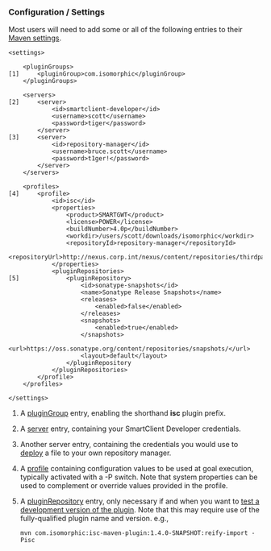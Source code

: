 <!--
   Licensed to the Apache Software Foundation (ASF) under one or more
   contributor license agreements.  See the NOTICE file distributed with
   this work for additional information regarding copyright ownership.
   The ASF licenses this file to You under the Apache License, Version 2.0
   (the "License"); you may not use this file except in compliance with
   the License.  You may obtain a copy of the License at

       http://www.apache.org/licenses/LICENSE-2.0

   Unless required by applicable law or agreed to in writing, software
   distributed under the License is distributed on an "AS IS" BASIS,
   WITHOUT WARRANTIES OR CONDITIONS OF ANY KIND, either express or implied.
   See the License for the specific language governing permissions and
   limitations under the License.
-->

### Configuration / Settings
                                                                            
Most users will need to add some or all of the following entries to their [Maven settings](http://maven.apache.org/ref/3.1.1/maven-settings/settings.html).

    <settings>

        <pluginGroups> 
    [1]     <pluginGroup>com.isomorphic</pluginGroup>
        </pluginGroups>

        <servers>
    [2]     <server>
                <id>smartclient-developer</id>
                <username>scott</username>
                <password>tiger</password>
            </server>
    [3]     <server>
                <id>repository-manager</id>
                <username>bruce.scott</username>
                <password>t1ger!</password>
            </server>
        </servers>

        <profiles>
    [4]     <profile>
                <id>isc</id>
                <properties>
                    <product>SMARTGWT</product>
                    <license>POWER</license>
                    <buildNumber>4.0p</buildNumber>
                    <workdir>/users/scott/downloads/isomorphic</workdir>
                    <repositoryId>repository-manager</repositoryId>
                    <repositoryUrl>http://nexus.corp.int/nexus/content/repositories/thirdparty/</repositoryUrl>
                </properties>
                <pluginRepositories>
    [5]             <pluginRepository>
                        <id>sonatype-snapshots</id>
                        <name>Sonatype Release Snapshots</name>
                        <releases>
                            <enabled>false</enabled>
                        </releases>
                        <snapshots>
                            <enabled>true</enabled>
                        </snapshots>
                        <url>https://oss.sonatype.org/content/repositories/snapshots/</url>
                        <layout>default</layout>
                    </pluginRepository
                </pluginRepositories>
            </profile>
        </profiles>
    
    </settings>


1. A [pluginGroup](http://maven.apache.org/settings.html#Plugin_Groups) entry, enabling the shorthand __isc__ plugin prefix.
    
2. A [server](http://maven.apache.org/settings.html#Servers) entry, containing your SmartClient Developer credentials.
    
3. Another server entry, containing the credentials you would use to [deploy](../deploy-mojo.html) a file to your own repository manager.
    
4. A [profile](http://maven.apache.org/ref/2.2.1/maven-settings/settings.html#class_profile) containing configuration values to be used at goal execution, typically activated with a -P switch.  Note that system properties can be used to complement or override values provided in the profile.

5. A [pluginRepository](https://maven.apache.org/pom.html#Plugin_Repositories) entry, only necessary if and when you want to [test a development version of the plugin](https://maven.apache.org/guides/development/guide-testing-development-plugins.html).  Note that this may require use of the fully-qualified plugin name and version.  e.g.,

    ```
    mvn com.isomorphic:isc-maven-plugin:1.4.0-SNAPSHOT:reify-import -Pisc
    ```
